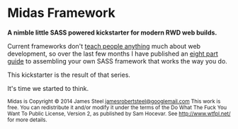 # Midas Framework

**A nimble little SASS powered kickstarter for modern RWD web builds.**

Current frameworks don't <a href="http://jamessteel.co.uk/blog/roll-your-own-framework-overview">teach people anything</a> much about web development, so over the last few months I have published an <a href="http://jamessteel.co.uk/blog/roll-your-own-framework-series">eight part guide</a> to assembling your own SASS framework that works the way you do.

This kickstarter is the result of that series.

It's time we started to think.

<small> Midas is Copyright © 2014 James Steel <jamesrobertsteel@googlemail.com>
This work is free. You can redistribute it and/or modify it under the
terms of the Do What The Fuck You Want To Public License, Version 2,
as published by Sam Hocevar. See http://www.wtfpl.net/ for more details.</small>
